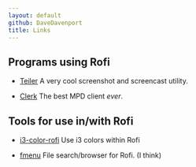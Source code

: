 ```yaml
---
layout: default
github: DaveDavenport
title: Links
---
```



## Programs using Rofi

 * [Teiler](https://github.com/carnager/teiler)  A very cool screenshot and screencast utility.

 * [Clerk](https://github.com/carnager/clerk)    The best MPD client *ever*.

## Tools for use in/with Rofi

 * [i3-color-rofi](https://github.com/okraits/i3-color-rofi)    Use i3 colors within Rofi   

 * [fmenu](https://github.com/dbordak/fmenu-rofi)    File search/browser for Rofi. (I think)
